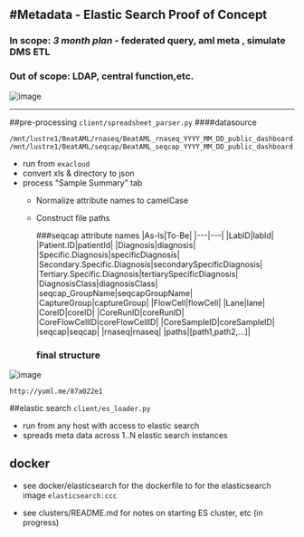 #Metadata - Elastic Search Proof of Concept
---
### In scope: _3 month plan_ - federated query, aml meta , simulate DMS ETL

### Out of scope: LDAP, central function,etc.

![image](https://cloud.githubusercontent.com/assets/47808/10010059/5a2f5bd4-609a-11e5-9898-1194f869dd43.png)

---




##pre-processing  `client/spreadsheet_parser.py`
####datasource

```
/mnt/lustre1/BeatAML/rnaseq/BeatAML_rnaseq_YYYY_MM_DD_public_dashboard.xlsx
/mnt/lustre1/BeatAML/seqcap/BeatAML_seqcap_YYYY_MM_DD_public_dashboard.xlsx
```

* run from `exacloud`
* convert xls & directory to json
* process "Sample Summary" tab
  * Normalize attribute names to camelCase
  * Construct file paths 	

	###seqcap attribute names
	|As-Is|To-Be|
	|---|---|
	|LabID|labId|
	|Patient.ID|patientId|
	|Diagnosis|diagnosis|
	|Specific.Diagnosis|specificDiagnosis|
	|Secondary.Specific.Diagnosis|secondarySpecificDiagnosis|
	|Tertiary.Specific.Diagnosis|tertiarySpecificDiagnosis|
	|DiagnosisClass|diagnosisClass|
	|seqcap_GroupName|seqcapGroupName|
	|CaptureGroup|captureGroup|
	|FlowCell|flowCell|
	|Lane|lane|
	|CoreID|coreID|
	|CoreRunID|coreRunID|
	|CoreFlowCellID|coreFlowCellID|
	|CoreSampleID|coreSampleID|
	|seqcap|seqcap|
	|rnaseq|rnaseq|
	|paths|[path1,path2,...]|
	
	
	
	### final structure
![image](https://cloud.githubusercontent.com/assets/47808/10010107/eae23cdc-609a-11e5-8ec5-7adf92f17dbd.png)
	
	http://yuml.me/87a022e1
	
##elastic search `client/es_loader.py`
* run from any host with access to elastic search
* spreads meta data across 1..N elastic search instances
	
## docker

* see docker/elasticsearch  for the dockerfile to for the elasticsearch image `elasticsearch:ccc`

* see clusters/README.md for notes on starting ES cluster, etc (in progress)	